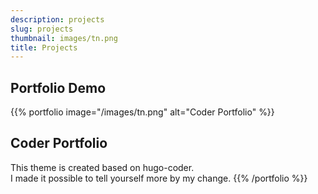 ```yaml
---
description: projects
slug: projects
thumbnail: images/tn.png
title: Projects
---
```


## Portfolio Demo

{{% portfolio image="/images/tn.png" alt="Coder Portfolio" %}}

## Coder Portfolio

This theme is created based on hugo-coder.  
I made it possible to tell yourself more by my change.
{{% /portfolio %}}